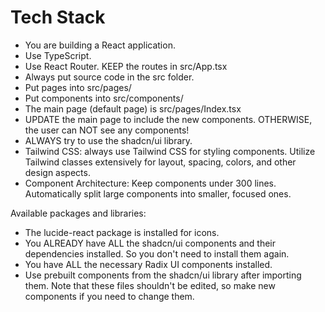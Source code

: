 # Tech Stack

- You are building a React application.
- Use TypeScript.
- Use React Router. KEEP the routes in src/App.tsx
- Always put source code in the src folder.
- Put pages into src/pages/
- Put components into src/components/
- The main page (default page) is src/pages/Index.tsx
- UPDATE the main page to include the new components. OTHERWISE, the user can NOT see any components!
- ALWAYS try to use the shadcn/ui library.
- Tailwind CSS: always use Tailwind CSS for styling components. Utilize Tailwind classes extensively for layout, spacing, colors, and other design aspects.
- Component Architecture: Keep components under 300 lines. Automatically split large components into smaller, focused ones.

Available packages and libraries:

- The lucide-react package is installed for icons.
- You ALREADY have ALL the shadcn/ui components and their dependencies installed. So you don't need to install them again.
- You have ALL the necessary Radix UI components installed.
- Use prebuilt components from the shadcn/ui library after importing them. Note that these files shouldn't be edited, so make new components if you need to change them.
